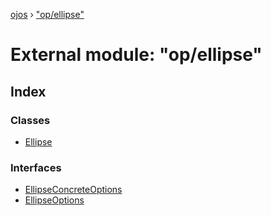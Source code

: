[ojos](../README.md) › ["op/ellipse"](_op_ellipse_.md)

# External module: "op/ellipse"

## Index

### Classes

* [Ellipse](../classes/_op_ellipse_.ellipse.md)

### Interfaces

* [EllipseConcreteOptions](../interfaces/_op_ellipse_.ellipseconcreteoptions.md)
* [EllipseOptions](../interfaces/_op_ellipse_.ellipseoptions.md)
